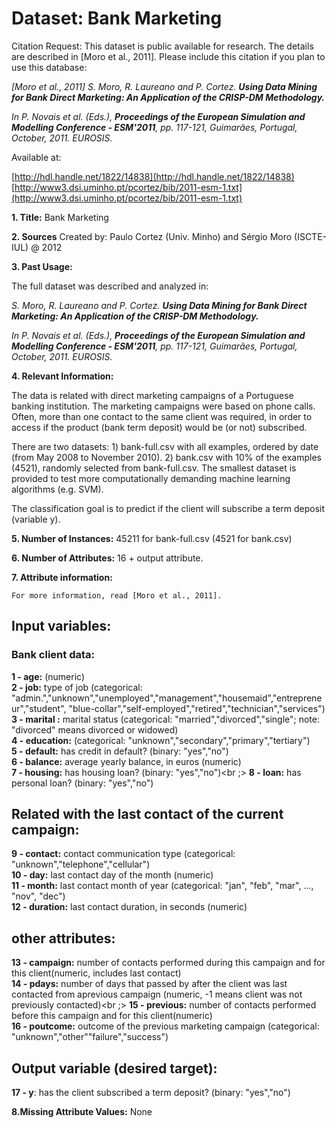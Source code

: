 # Dataset: Bank Marketing

Citation Request:
  This dataset is public available for research. The details are described in [Moro et al., 2011]. 
  Please include this citation if you plan to use this database:

  *[Moro et al., 2011] S. Moro, R. Laureano and P. Cortez. **Using Data Mining for Bank Direct Marketing: An Application of the CRISP-DM Methodology.***

  *In P. Novais et al. (Eds.), **Proceedings of the European Simulation and Modelling Conference - ESM'2011**, pp. 117-121, Guimarães, Portugal, October, 2011. EUROSIS.*

  Available at:
  
   [http://hdl.handle.net/1822/14838](http://hdl.handle.net/1822/14838) <br />
   [http://www3.dsi.uminho.pt/pcortez/bib/2011-esm-1.txt](http://www3.dsi.uminho.pt/pcortez/bib/2011-esm-1.txt)

**1. Title:** Bank Marketing

**2. Sources**
   Created by: Paulo Cortez (Univ. Minho) and Sérgio Moro (ISCTE-IUL) @ 2012
   
**3. Past Usage:**

  The full dataset was described and analyzed in:

  *S. Moro, R. Laureano and P. Cortez. **Using Data Mining for Bank Direct Marketing: An Application of the CRISP-DM Methodology.***

  *In P. Novais et al. (Eds.), **Proceedings of the European Simulation and Modelling Conference - ESM'2011**, pp. 117-121, Guimarães, Portugal, October, 2011. EUROSIS.*

**4. Relevant Information:**

   The data is related with direct marketing campaigns of a Portuguese banking institution. 
   The marketing campaigns were based on phone calls. Often, more than one contact to the same client was required, 
   in order to access if the product (bank term deposit) would be (or not) subscribed. 

   There are two datasets: 
      1) bank-full.csv with all examples, ordered by date (from May 2008 to November 2010).
      2) bank.csv with 10% of the examples (4521), randomly selected from bank-full.csv.
   The smallest dataset is provided to test more computationally demanding machine learning algorithms (e.g. SVM).

   The classification goal is to predict if the client will subscribe a term deposit (variable y).

**5. Number of Instances:** 45211 for bank-full.csv (4521 for bank.csv)

**6. Number of Attributes:** 16 + output attribute.

**7. Attribute information:**

    For more information, read [Moro et al., 2011].

   ## Input variables:

   ### Bank client data:
   **1 - age:** (numeric)<br />
   **2 - job:** type of job (categorical: "admin.","unknown","unemployed","management","housemaid","entrepreneur","student",
                                       "blue-collar","self-employed","retired","technician","services")<br /> 
   **3 - marital :** marital status (categorical: "married","divorced","single"; note: "divorced" means divorced or widowed)<br />
   **4 - education:** (categorical: "unknown","secondary","primary","tertiary")<br />
   **5 - default:** has credit in default? (binary: "yes","no")<br />
   **6 - balance:** average yearly balance, in euros (numeric)<br />
   **7 - housing:** has housing loan? (binary: "yes","no")<br ;>
   **8 - loan:** has personal loan? (binary: "yes","no")<br />

   ## Related with the last contact of the current campaign:
  
   
   **9 - contact:** contact communication type (categorical: "unknown","telephone","cellular")<br />
  **10 - day:** last contact day of the month (numeric)<br />
  **11 - month:** last contact month of year (categorical: "jan", "feb", "mar", ..., "nov", "dec")<br />
  **12 - duration:** last contact duration, in seconds (numeric) 
  ## other attributes:
  **13 - campaign:** number of contacts performed during this campaign and for this client(numeric, includes last contact)<br />
  **14 - pdays:** number of days that passed by after the client was last contacted from aprevious     campaign (numeric, -1 means client was not previously contacted)<br ;>
  **15 - previous:** number of contacts performed before this campaign and for this client(numeric)<br />
  **16 - poutcome:** outcome of the previous marketing campaign (categorical: "unknown","other""failure","success")<br />
  ## Output variable (desired target):    
  
  **17 - y**: has the client subscribed a term deposit? (binary: "yes","no")<br />


**8.Missing Attribute Values:** None

